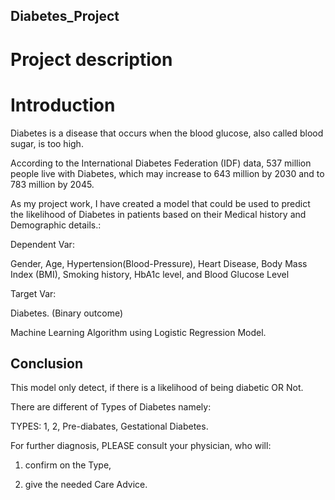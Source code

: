 ## Diabetes_Project
# Project description
# Introduction

Diabetes is a disease that occurs when the blood glucose, also called blood sugar, is too high.

According to the International Diabetes Federation (IDF) data, 537 million people live with Diabetes, which may increase to 643 million by 2030 and to 783 million by 2045.

As my project work, I have created a model that could be used to predict the likelihood of Diabetes in patients based on their Medical history and Demographic details.:

Dependent Var: 

Gender, Age, Hypertension(Blood-Pressure), Heart Disease, Body Mass Index (BMI), Smoking history, HbA1c level, and Blood Glucose Level

Target Var: 

Diabetes. (Binary outcome)

Machine Learning Algorithm using Logistic Regression Model.


## Conclusion

This model only detect, if there is a likelihood of being diabetic OR Not. 
             
There are different of Types of Diabetes namely:
             
TYPES: 1, 2, Pre-diabates, Gestational Diabetes.
             
For further diagnosis, PLEASE consult your physician, who will:
             
1. confirm on the Type, 
             
2. give the needed Care Advice.   
